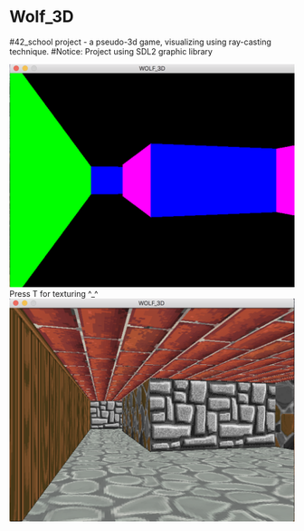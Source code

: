 # Wolf_3D
#42_school project - a pseudo-3d game, visualizing using ray-casting technique.
#Notice: Project using SDL2 graphic library

![Image alt](https://github.com/fahivets/Wolf_3D/raw/master/exampeles_1.png)
Press T for texturing ^_^
![Image alt](https://github.com/fahivets/Wolf_3D/raw/master/exampeles_2.png)
